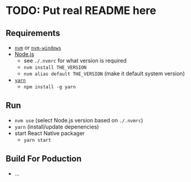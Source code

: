 # TODO: Put real README here

## Requirements

- [`nvm`](https://github.com/creationix/nvm) or [`nvm-windows`](https://github.com/coreybutler/nvm-windows)
- [Node.js](https://nodejs.org/)
  - see `./.nvmrc` for what version is required
  - `nvm install THE_VERSION`
  - `nvm alias default THE_VERSION` (make it default system version)
- [`yarn`](https://yarnpkg.com/)
  - `npm install -g yarn`

## Run

- `nvm use` (select Node.js version based on `./.nvmrc`)
- `yarn` (install/update depenencies)
- start React Native packager
  - `yarn start`

## Build For Poduction

- ...
